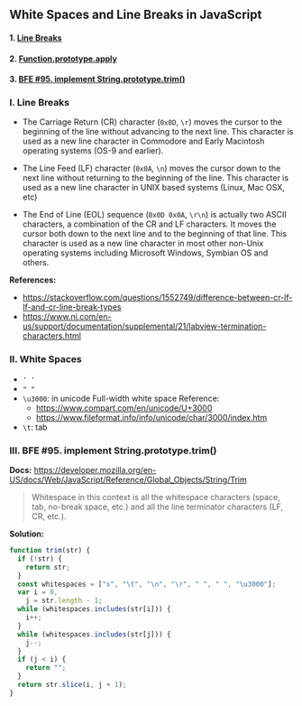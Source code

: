 ## White Spaces and Line Breaks in JavaScript

#### 1. [Line Breaks](#question1)

#### 2. [Function.prototype.apply](#question2)

#### 3. [BFE #95. implement String.prototype.trim()](#question3)

<div id="question1" />

### I. Line Breaks

- The Carriage Return (CR) character (`0x0D`, `\r`)
  moves the cursor to the beginning of the line without advancing to the next line. This character is used as a new line character in Commodore and Early Macintosh operating systems (OS-9 and earlier).

- The Line Feed (LF) character (`0x0A`, `\n`)
  moves the cursor down to the next line without returning to the beginning of the line. This character is used as a new line character in UNIX based systems (Linux, Mac OSX, etc)

- The End of Line (EOL) sequence (`0x0D 0x0A`, `\r\n`)
  is actually two ASCII characters, a combination of the CR and LF characters. It moves the cursor both down to the next line and to the beginning of that line. This character is used as a new line character in most other non-Unix operating systems including Microsoft Windows, Symbian OS and others.

**References:**

- https://stackoverflow.com/questions/1552749/difference-between-cr-lf-lf-and-cr-line-break-types
- https://www.ni.com/en-us/support/documentation/supplemental/21/labview-termination-characters.html

<div id="question2" />

### II. White Spaces

- `' '`
- `" "`
- `\u3000`: in unicode Full-width white space
  Reference:
  - https://www.compart.com/en/unicode/U+3000
  - https://www.fileformat.info/info/unicode/char/3000/index.htm
- `\t`: tab

<div id="question3" />

### III. BFE #95. implement String.prototype.trim()

**Docs:**
https://developer.mozilla.org/en-US/docs/Web/JavaScript/Reference/Global_Objects/String/Trim

> Whitespace in this context is all the whitespace characters (space, tab, no-break space, etc.) and all the line terminator characters (LF, CR, etc.).

**Solution:**

```js
function trim(str) {
  if (!str) {
    return str;
  }
  const whitespaces = ["s", "\t", "\n", "\r", " ", " ", "\u3000"];
  var i = 0,
    j = str.length - 1;
  while (whitespaces.includes(str[i])) {
    i++;
  }
  while (whitespaces.includes(str[j])) {
    j--;
  }
  if (j < i) {
    return "";
  }
  return str.slice(i, j + 1);
}
```

